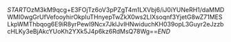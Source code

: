 $START$OzM3kM9qcg+E3FOjTz6oV3pPZgT4m1LXVbj6/iJ0iYUNeRH1/daMMDWMI0wgGrUfVefooyhirOkpIuTHnyepTwZkX0ws2LIXsoqnf3YjetG8wZ71MESLkpWMThbqog6E9iR8yrPewI9Ncx7JklJvIHNwiduchKH039opL3Guyr2eJzzbcHLKy3eBjAkcYUoKh2YXk5J4p6kz6RdMsQ78Wg==$END$